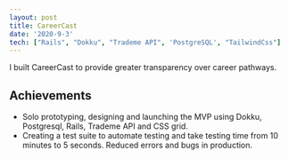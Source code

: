 ```yaml
---
layout: post
title: CareerCast
date: '2020-9-3'
tech: ["Rails", "Dokku", "Trademe API", 'PostgreSQL', "TailwindCss"]
---
```


I built CareerCast to provide greater transparency over career pathways. 


## Achievements

* Solo prototyping, designing and launching the MVP using Dokku, Postgresql, Rails, Trademe API and CSS grid. 
* Creating a test suite to automate testing and take testing time from 10 minutes to 5 seconds. Reduced errors and bugs in production. 




